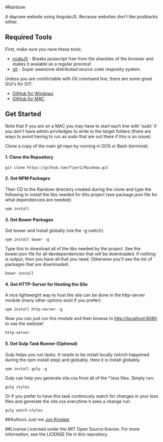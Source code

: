 #Rainbow

A daycare website using AngularJS. Because websites don't like postbacks either.



## Required Tools
First, make sure you have these tools:

- [nodeJS](http://nodejs.org/) - Breaks javascript free from the shackles of the browser and makes it avaiable as a regular process!
- [git](http://git-scm.com/downloads) - Super awesome distributed source code resposity system.


Unless you are comfortable with Git command line, there are some great GUI's for GIT: 

- [GitHub for Windows](https://windows.github.com/)
- [GitHub for MAC](https://mac.github.com/)

## Get Started

Note that if you are on a MAC you may have to start each line with 'sudo' if you don't have admin priviledges to write to the target folders (there are ways to avoid having to run as sudo that are out there if this is an issue):

Clone a copy of the main git repo by running in DOS or Bash (terminal).

#### 1. Clone the Repository
```
git clone https://github.com/flyer1/Rainbow.git
```

#### 2. Get NPM Packages
Then CD to the Rainbow directory created during the clone and type the following to install the libs needed for this project (see package.json file for what dependencies are needed):

```
npm install 
```

#### 3. Get Bower Packages
Get bower and install globally (via the -g switch). 
```
npm install bower -g
```

Type this to download all of the libs needed by the project. See the bower.json file for all devdependencies that will be downloaded. If nothing is output, then you have all that you need. Otherwise you'll see the list of packages that are downloaded.


```
bower install 
```

#### 4. Get HTTP-Server for Hosting the Site

A nice lightweight way to host the site can be done in the http-server module (many other options exist if you prefer):

```
npm install http-server -g
```

Now you can just run this module and then browse to [http://localhost:8080](http://localhost:8080) to see the webiste!

```
http-server
```


#### 5. Get Gulp Task Runner (Optional)
Gulp helps you run tasks. It needs to be install locally (which happened during the npm install step) and globably. Here it is install globably.

```
npm install gulp -g
```


Gulp can help you generate site.css from all of the *.less files. Simply run:

```
gulp styles
```

Or if you prefer to have this task continously watch for changes in your less files and generate the site.css everytime it sees a change run:

```
gulp watch-styles
```


##Authors
Just me [Jon Kroeker](https://github.com/flyer1)

##License
Licensed under the MIT Open Source license. For more information, see the LICENSE file in this repository.
